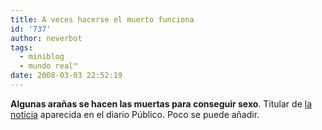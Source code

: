 ```yaml
---
title: A veces hacerse el muerto funciona
id: '737'
author: neverbot
tags:
  - miniblog
  - mundo real™
date: 2008-03-03 22:52:19
---
```


**Algunas arañas se hacen las muertas para conseguir sexo**. Titular de [la noticia](http://www.publico.es/ciencias/055594/aranas/muertas/sexo) aparecida en el diario Público. Poco se puede añadir.
